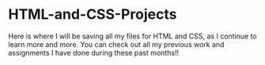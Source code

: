 # HTML-and-CSS-Projects
Here is where I will be saving all my files for HTML and CSS, as I continue to learn more and more. You can check out all my previous work and assignments I have done during these past months!!
